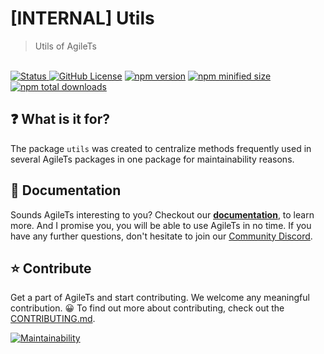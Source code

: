 # [INTERNAL] Utils

> Utils of AgileTs

 <br />

 <a href="https://agile-ts.org">
   <img src="https://img.shields.io/badge/Status-Beta-green.svg" alt="Status"/>
 </a>
<a href="https://github.com/agile-ts/agile">
  <img src="https://img.shields.io/github/license/agile-ts/agile.svg?label=license&style=flat&colorA=293140&colorB=4a4872" alt="GitHub License"/></a>
<a href="https://npm.im/@agile-ts/utils">
  <img src="https://img.shields.io/npm/v/@agile-ts/utils.svg?label=npm&style=flat&colorA=293140&colorB=4a4872" alt="npm version"/></a>
<a href="https://npm.im/@agile-ts/utils">
  <img src="https://img.shields.io/bundlephobia/min/@agile-ts/utils.svg?label=minified%20size&style=flat&colorA=293140&colorB=4a4872" alt="npm minified size"/></a>
<a href="https://npm.im/@agile-ts/utils">
  <img src="https://img.shields.io/npm/dt/@agile-ts/utils.svg?label=downloads&style=flat&colorA=293140&colorB=4a4872" alt="npm total downloads"/></a>

<br />

## ❓ What is it for?

The package `utils` was created to centralize methods frequently used 
in several AgileTs packages in one package for maintainability reasons.

## 📄 Documentation

Sounds AgileTs interesting to you?
Checkout our **[documentation](https://agile-ts.org/docs/introduction)**, to learn more.
And I promise you, you will be able to use AgileTs in no time.
If you have any further questions, don't hesitate to join our [Community Discord](https://discord.gg/T9GzreAwPH).

## ⭐️ Contribute

Get a part of AgileTs and start contributing. We welcome any meaningful contribution. 😀
To find out more about contributing, check out the [CONTRIBUTING.md](https://github.com/agile-ts/agile/blob/master/CONTRIBUTING.md).

<a href="https://codeclimate.com/github/agile-ts/agile/coverage.svg">
   <img src="https://codeclimate.com/github/agile-ts/agile/badges/gpa.svg" alt="Maintainability"/>
</a>


